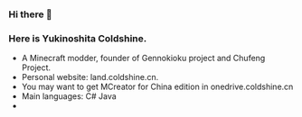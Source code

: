 ### Hi there 👋 ###

### Here is Yukinoshita Coldshine.
- A Minecraft modder, founder of Gennokioku project and Chufeng Project.
- Personal website: land.coldshine.cn.
- You may want to get MCreator for China edition in onedrive.coldshine.cn
- Main languages: C# Java 
- 
<!--
**coldshineb/coldshineb** is a ✨ _special_ ✨ repository because its `README.md` (this file) appears on your GitHub profile.

Here are some ideas to get you started:

- 🔭 I’m currently working on ...
- 🌱 I’m currently learning ...
- 👯 I’m looking to collaborate on ...
- 🤔 I’m looking for help with ...
- 💬 Ask me about ...
- 📫 How to reach me: ...
- 😄 Pronouns: ...
- ⚡ Fun fact: ...
-->
